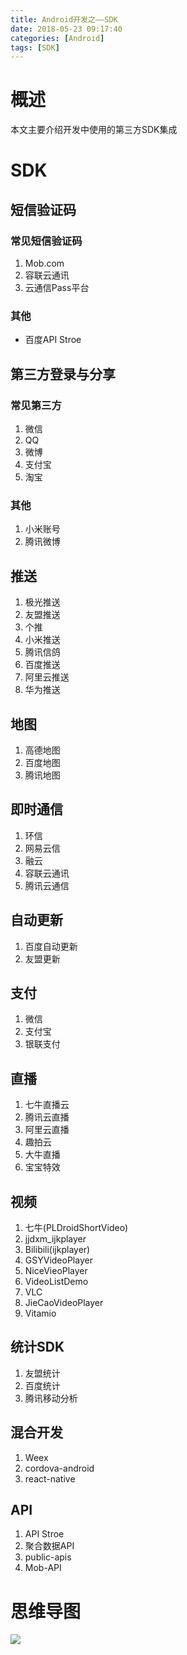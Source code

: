 ```yaml
---
title: Android开发之——SDK
date: 2018-05-23 09:17:40
categories: [Android]
tags: [SDK]
---
```

# 概述
本文主要介绍开发中使用的第三方SDK集成  
# SDK
## 短信验证码
### 常见短信验证码
1. Mob.com
2. 容联云通讯
3. 云通信Pass平台

### 其他
- 百度API Stroe

<!--more-->
## 第三方登录与分享
### 常见第三方
1. 微信
2. QQ
3. 微博
4. 支付宝
5. 淘宝

### 其他
1. 小米账号
2. 腾讯微博

## 推送
1. 极光推送
2. 友盟推送
3. 个推
4. 小米推送
5. 腾讯信鸽
6. 百度推送
7. 阿里云推送
8. 华为推送

## 地图
1. 高德地图
2. 百度地图
3. 腾讯地图

## 即时通信
1. 环信
2. 网易云信
3. 融云
4. 容联云通讯
5. 腾讯云通信

## 自动更新
1. 百度自动更新
2. 友盟更新

## 支付
1. 微信
2. 支付宝
3. 银联支付

## 直播
1. 七牛直播云
2. 腾讯云直播
3. 阿里云直播
4. 趣拍云
5. 大牛直播
6. 宝宝特效

## 视频 
1. 七牛(PLDroidShortVideo)
2. jjdxm_ijkplayer
3. Bilibili(ijkplayer)
4. GSYVideoPlayer
5. NiceVieoPlayer
6. VideoListDemo
7. VLC
8. JieCaoVideoPlayer
9. Vitamio

## 统计SDK
1. 友盟统计
2. 百度统计
3. 腾讯移动分析

## 混合开发
1. Weex
2. cordova-android
3. react-native

## API
1. API Stroe
2. 聚合数据API
3. public-apis
4. Mob-API

# 思维导图
![][1]  

[1]: http://p0vnrxb94.bkt.clouddn.com/SDK.png